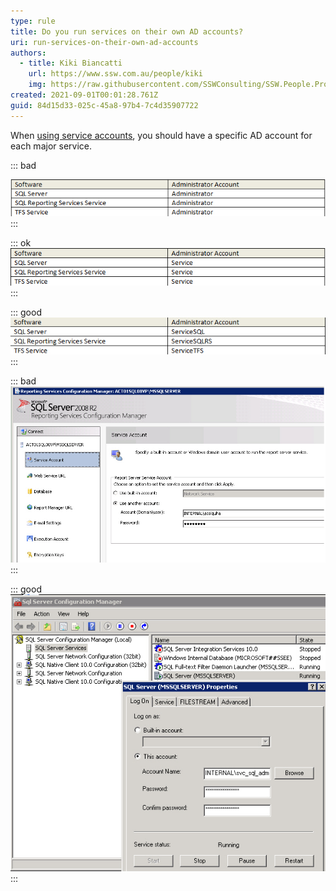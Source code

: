 ```yaml
---
type: rule
title: Do you run services on their own AD accounts?
uri: run-services-on-their-own-ad-accounts
authors:
  - title: Kiki Biancatti
    url: https://www.ssw.com.au/people/kiki
    img: https://raw.githubusercontent.com/SSWConsulting/SSW.People.Profiles/main/Kaique-Biancatti/Images/Kaique-Biancatti-Square.jpg
created: 2021-09-01T00:01:28.761Z
guid: 84d15d33-025c-45a8-97b4-7c4d35907722
---
```

When [using service accounts](/do-you-use-service-accounts), you should have a specific AD account for each major service.

<!--endintro-->

::: bad

![Figure: Bad example - using the default Administrator account](/rules/run-services-on-their-own-ad-accounts/defaultadministrationaccount.jpeg)
:::

::: ok\
![Figure: Better example - At least don't use the Administrator account, create a new account](/rules/run-services-on-their-own-ad-accounts/createnewaccount.jpeg)
:::

::: good
![Figure: Best example - A specific AD account for each major server](/rules/run-services-on-their-own-ad-accounts/specificadaccount.jpeg)
:::

::: bad 
![Figure: Bad example - using the network admin's name](/rules/run-services-on-their-own-ad-accounts/networkadminname.jpeg)
:::

::: good
![Figure: Good example - a specific SQL Server account being used (Suggestion: Make the text box wider and link to the one in 'Services')](/rules/run-services-on-their-own-ad-accounts/sqlserveraccount.jpeg)
:::
